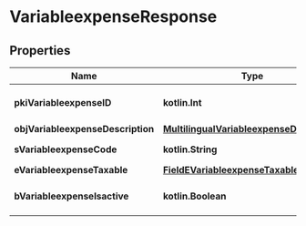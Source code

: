 
# VariableexpenseResponse

## Properties
Name | Type | Description | Notes
------------ | ------------- | ------------- | -------------
**pkiVariableexpenseID** | **kotlin.Int** | The unique ID of the Variableexpense | 
**objVariableexpenseDescription** | [**MultilingualVariableexpenseDescription**](MultilingualVariableexpenseDescription.md) |  | 
**sVariableexpenseCode** | **kotlin.String** | The code of the Variableexpense |  [optional]
**eVariableexpenseTaxable** | [**FieldEVariableexpenseTaxable**](FieldEVariableexpenseTaxable.md) |  |  [optional]
**bVariableexpenseIsactive** | **kotlin.Boolean** | Whether the variableexpense is active or not |  [optional]



